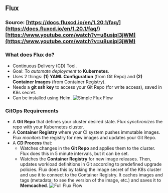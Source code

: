 ## Flux
### Source: [https://docs.fluxcd.io/en/1.20.1/faq/](https://docs.fluxcd.io/en/1.20.1/faq/) [https://www.youtube.com/watch?v=u8usjpl3jWM](https://www.youtube.com/watch?v=u8usjpl3jWM)

### What does Flux do?
- Continuous Delivery (CD) Tool.
- Goal: To *automate deployment* to **Kubernetes**.
- Uses 2 things: **(1) YAML Configuration** (from Git Repo) and **(2) Container Images** (from Container Registry).
- Needs a **git ssh key** to access your Git Repo (for write access), saved in K8s secret.
- Can be installed using Helm.
![Simple Flux Flow](https://i.ibb.co/pZdWPkc/Screen-Shot-2020-08-25-at-9-40-55.png)

### GitOps Requirements
- A **Git Repo** that defines your cluster desired state. Flux *synchronizes* the repo with your Kubernetes cluster.
- A **Container Registry** where your CI system pushes immutable images. Flux *monitors* the registry for new images and updates your Git Repo.
- A **CD Process** that:
	- Watches changes in the **Git Repo** and applies them to the cluster. Flux does this in 5 minute intervals, but it can be set.
	- Watches the **Container Registry** for new image releases. Then, updates workload definitions in Git according to predefined upgrade policies. Flux does this by taking the image secret of the K8s cluster and use it to connect to the Container Registry. It caches images and tags (metadata; to see the version of the image, etc.) and saves it to **Memcached**.
![Full Flux Flow](https://i.ibb.co/YhFnChf/Screen-Shot-2020-08-25-at-9-46-14.png)


<!--stackedit_data:
eyJoaXN0b3J5IjpbLTkxMjY3OTIwMiwyMDkwMDM0OV19
-->